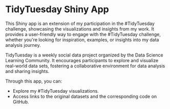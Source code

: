 # TidyTuesday Shiny App
This Shiny app is an extension of my participation in the #TidyTuesday challenge, showcasing the visualizations and insights from my work. It provides a user-friendly way to engage with the #TidyTuesday challenge, whether you're looking for inspiration, examples, or insights into my data analysis journey.

TidyTuesday is a weekly social data project organized by the Data Science Learning Community. It encourages participants to explore and visualize real-world data sets, fostering a collaborative environment for data analysis and sharing insights.

Through this app, you can:

- Explore my #TidyTuesday visualizations.
- Access links to the original datasets and the corresponding code on GitHub.
